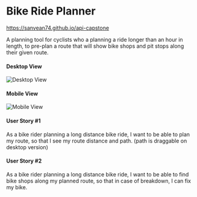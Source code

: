 # Bike Ride Planner
https://sanvean74.github.io/api-capstone

A planning tool for cyclists who a planning a ride longer than an hour in length, to pre-plan a route that will show bike shops and pit stops along their given route. 

#### Desktop View
![Desktop View](https://i.imgur.com/QQlX53a.jpg)

#### Mobile View
![Mobile View](https://i.imgur.com/a4BCXjk.png)

#### User Story #1
As a bike rider planning a long distance bike ride, I want to be able to plan my route, so that I see my route distance and path. (path is draggable on desktop version)

#### User Story #2
As a bike rider planning a long distance bike ride, I want to be able to  find bike shops along my planned route, so that in case of breakdown, I can fix my bike.
